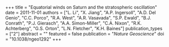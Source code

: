 +++
title = "Equatorial winds on Saturn and the stratospheric oscillation"
date = 2011-11-01
authors = ["L. Li", "X. Jiang", "A.P. Ingersoll", "A.D. Del Genio", "C.C. Porco", "R.A. West", "A.R. Vasavada", "S.P. Ewald", "B.J. Conrath", "P.J. Gierasch", "A.A. Simon-Miller", "C.A. Nixon", "R.K. Achterberg", "G.S. Orton", "L.N. Fletcher", "K.H. Baines"]
publication_types = ["2"]
abstract = ""
featured = false
publication = "*Nature Geoscience*"
doi = "10.1038/ngeo1292"
+++

